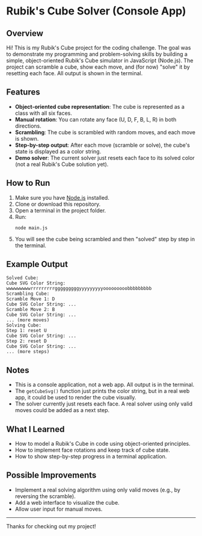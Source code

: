 # Rubik's Cube Solver (Console App)

## Overview
Hi! This is my Rubik's Cube project for the coding challenge. The goal was to demonstrate my programming and problem-solving skills by building a simple, object-oriented Rubik's Cube simulator in JavaScript (Node.js). The project can scramble a cube, show each move, and (for now) "solve" it by resetting each face. All output is shown in the terminal.

## Features
- **Object-oriented cube representation**: The cube is represented as a class with all six faces.
- **Manual rotation**: You can rotate any face (U, D, F, B, L, R) in both directions.
- **Scrambling**: The cube is scrambled with random moves, and each move is shown.
- **Step-by-step output**: After each move (scramble or solve), the cube's state is displayed as a color string.
- **Demo solver**: The current solver just resets each face to its solved color (not a real Rubik's Cube solution yet).

## How to Run
1. Make sure you have [Node.js](https://nodejs.org/) installed.
2. Clone or download this repository.
3. Open a terminal in the project folder.
4. Run:
   ```
   node main.js
   ```
5. You will see the cube being scrambled and then "solved" step by step in the terminal.

## Example Output
```
Solved Cube:
Cube SVG Color String: wwwwwwwwwrrrrrrrrrgggggggggyyyyyyyyyooooooooobbbbbbbbb
Scrambling Cube:
Scramble Move 1: D
Cube SVG Color String: ...
Scramble Move 2: B
Cube SVG Color String: ...
... (more moves)
Solving Cube:
Step 1: reset U
Cube SVG Color String: ...
Step 2: reset D
Cube SVG Color String: ...
... (more steps)
```

## Notes
- This is a console application, not a web app. All output is in the terminal.
- The `getCubeSvg()` function just prints the color string, but in a real web app, it could be used to render the cube visually.
- The solver currently just resets each face. A real solver using only valid moves could be added as a next step.

## What I Learned
- How to model a Rubik's Cube in code using object-oriented principles.
- How to implement face rotations and keep track of cube state.
- How to show step-by-step progress in a terminal application.

## Possible Improvements
- Implement a real solving algorithm using only valid moves (e.g., by reversing the scramble).
- Add a web interface to visualize the cube.
- Allow user input for manual moves.

---

Thanks for checking out my project! 